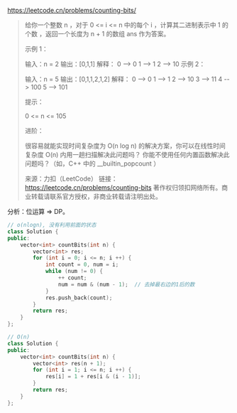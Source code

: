 https://leetcode.cn/problems/counting-bits/

> 给你一个整数 n ，对于 0 <= i <= n 中的每个 i ，计算其二进制表示中 1 的个数 ，返回一个长度为 n + 1 的数组 ans 作为答案。
>
>  
>
> 示例 1：
>
> 输入：n = 2
> 输出：[0,1,1]
> 解释：
> 0 --> 0
> 1 --> 1
> 2 --> 10
> 示例 2：
>
> 输入：n = 5
> 输出：[0,1,1,2,1,2]
> 解释：
> 0 --> 0
> 1 --> 1
> 2 --> 10
> 3 --> 11
> 4 --> 100
> 5 --> 101
>
>
> 提示：
>
> 0 <= n <= 105
>
>
> 进阶：
>
> 很容易就能实现时间复杂度为 O(n log n) 的解决方案，你可以在线性时间复杂度 O(n) 内用一趟扫描解决此问题吗？
> 你能不使用任何内置函数解决此问题吗？（如，C++ 中的 __builtin_popcount ）
>
> 来源：力扣（LeetCode）
> 链接：https://leetcode.cn/problems/counting-bits
> 著作权归领扣网络所有。商业转载请联系官方授权，非商业转载请注明出处。

分析：位运算 => DP。

```cpp
// o(nlogn), 没有利用前面的状态
class Solution {
public:
    vector<int> countBits(int n) {
        vector<int> res;
        for (int i = 0; i <= n; i ++) {
            int count = 0, num = i;
            while (num != 0) {
                ++ count;
                num = num & (num - 1);	// 去掉最右边的1后的数
            }
            res.push_back(count);
        }
        return res;
    }
};

// O(n)
class Solution {
public:
    vector<int> countBits(int n) {
        vector<int> res(n + 1);
        for (int i = 1; i <= n; i ++) {
            res[i] = 1 + res[i & (i - 1)];
        }
        return res;
    }
};
```

